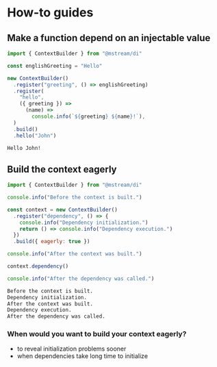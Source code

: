 # How-to guides

## Make a function depend on an injectable value

<!-- CODEBLOCK_START
  {
    "hideValue": true,
    "type": "file",
    "value": "../../js/dependency.js"
  }
-->
<!-- prettier-ignore -->
~~~~~~~~~~js
import { ContextBuilder } from "@mstream/di"

const englishGreeting = "Hello"

new ContextBuilder()
  .register("greeting", () => englishGreeting)
  .register(
    "hello",
    ({ greeting }) =>
      (name) =>
        console.info(`${greeting} ${name}!`),
  )
  .build()
  .hello("John")
~~~~~~~~~~

<!-- CODEBLOCK_END -->

<!-- CODEBLOCK_START
  {
    "hideValue": true,
    "type": "command",
    "value": "node src/js/dependency.js"
  }
-->
<!-- prettier-ignore -->
~~~~~~~~~~bash
Hello John!
~~~~~~~~~~

<!-- CODEBLOCK_END -->

## Build the context eagerly

<!-- CODEBLOCK_START
  {
    "hideValue": true,
    "type": "file",
    "value": "../../js/eager.js"
  }
-->
<!-- prettier-ignore -->
~~~~~~~~~~js
import { ContextBuilder } from "@mstream/di"

console.info("Before the context is built.")

const context = new ContextBuilder()
  .register("dependency", () => {
    console.info("Dependency initialization.")
    return () => console.info("Dependency execution.")
  })
  .build({ eagerly: true })

console.info("After the context was built.")

context.dependency()

console.info("After the dependency was called.")
~~~~~~~~~~

<!-- CODEBLOCK_END -->

<!-- CODEBLOCK_START
  {
    "hideValue": true,
    "type": "command",
    "value": "node src/js/eager.js"
  }
-->
<!-- prettier-ignore -->
~~~~~~~~~~bash
Before the context is built.
Dependency initialization.
After the context was built.
Dependency execution.
After the dependency was called.
~~~~~~~~~~

<!-- CODEBLOCK_END -->

### When would you want to build your context eagerly?

- to reveal initialization problems sooner
- when dependencies take long time to initialize
